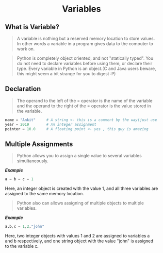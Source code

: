 <h1 align="center"> Variables </h1>


## What is Variable?

>A variable is nothing but a reserved memory location to store values. In other words a variable in a program gives data to the computer to work on.

>Python is completely object oriented, and not "statically typed". You do not need to declare variables before using them, or declare their type. Every variable in Python is an object.(C and Java users beware, this might seem a bit strange for you to digest :P)


## Declaration

>The operand to the left of the = operator is the name of the variable and the operand to the right of the = operator is the value stored in the variable.

```python
name = "Ankit"     # A string <- this is a comment by the way(just use #)
year = 2019        # An integer assignment
pointer = 10.0     # A floating point <- yes , this guy is amazing
```

## Multiple Assignments

>Python allows you to assign a single value to several variables simultaneously.

 _**Example**_
```python
a = b = c = 1
```
Here, an integer object is created with the value 1, and all three variables are assigned to the same memory location.

>Python  also can allows assigning of multiple objects to multiple variables.

 _**Example**_
```python
a,b,c = 1,2,"john"
```
Here, two integer objects with values 1 and 2 are assigned to variables a and b respectively, and one string object with the value "john" is assigned to the variable c.

